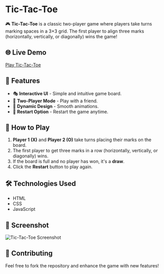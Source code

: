 # Tic-Tac-Toe

🎮 **Tic-Tac-Toe** is a classic two-player game where players take turns marking spaces in a 3×3 grid. The first player to align three marks (horizontally, vertically, or diagonally) wins the game!

## 🌐 Live Demo
[Play Tic-Tac-Toe](https://ayonpaul8906.github.io/Tic-Tac-Toe/)

## 📌 Features
- 🎭 **Interactive UI** - Simple and intuitive game board.
- 👥 **Two-Player Mode** - Play with a friend.
- 🎨 **Dynamic Design** - Smooth animations.
- 🔄 **Restart Option** - Restart the game anytime.

## 🚀 How to Play
1. **Player 1 (X)** and **Player 2 (O)** take turns placing their marks on the board.
2. The first player to get three marks in a row (horizontally, vertically, or diagonally) wins.
3. If the board is full and no player has won, it's a **draw**.
4. Click the **Restart** button to play again.

## 🛠️ Technologies Used
- HTML
- CSS
- JavaScript

## 📸 Screenshot
![Tic-Tac-Toe Screenshot](https://via.placeholder.com/800x450.png?text=Tic-Tac-Toe+Game)

## 📩 Contributing
Feel free to fork the repository and enhance the game with new features!

